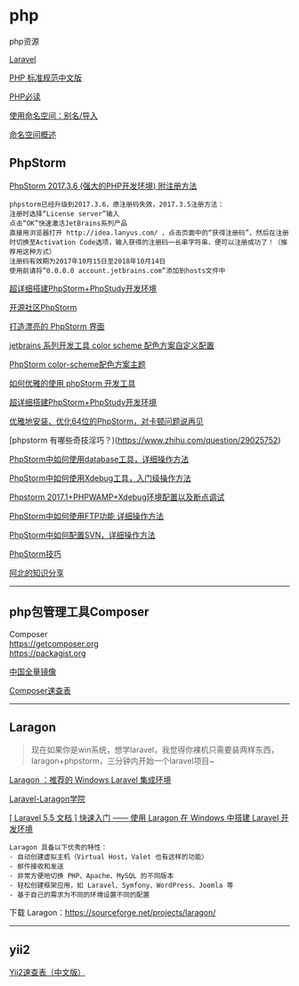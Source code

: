 # php
php资源

[Laravel](https://github.com/hncgc/php/blob/master/Laravel.md)  

[PHP 标准规范中文版](https://psr.phphub.org/)  

[PHP必读](https://laravel-china.github.io/php-the-right-way/)  

[使用命名空间：别名/导入](http://php.net/manual/zh/language.namespaces.importing.php)  

[命名空间概述](http://php.net/manual/zh/language.namespaces.rationale.php)  

PhpStorm
---

[PhpStorm 2017.3.6 (强大的PHP开发环境) 附注册方法](http://www.oyksoft.com/soft/40722.html?pc=1)  
```
phpstorm已经升级到2017.3.6，原注册码失效，2017.3.5注册方法：
注册时选择“License server”输入 
点击“OK”快速激活JetBrains系列产品
直接用浏览器打开 http://idea.lanyus.com/ ，点击页面中的“获得注册码”，然后在注册时切换至Activation Code选项，输入获得的注册码一长串字符串，便可以注册成功了！（推荐用这种方式）
注册码有效期为2017年10月15日至2018年10月14日
使用前请将“0.0.0.0 account.jetbrains.com”添加到hosts文件中
```

[超详细搭建PhpStorm+PhpStudy开发环境](https://blog.csdn.net/u012861467/article/details/54692236)  

[开源社区PhpStorm](https://www.oschina.net/question/tag/phpstorm?nocache=1522600213819)  

[打造漂亮的 PhpStorm 界面](https://laravel-china.org/articles/4172/create-beautiful-phpstorm-interface)  

[jetbrains 系列开发工具 color scheme 配色方案自定义配置](https://blog.csdn.net/baidu_16051437/article/details/51142500)  

[PhpStorm color-scheme配色方案主题](https://github.com/holoto/color-scheme)  

[如何优雅的使用 phpStorm 开发工具](https://lattecake.com/post/20075)  

[超详细搭建PhpStorm+PhpStudy开发环境](https://blog.csdn.net/u012861467/article/details/54692236)  

[优雅地安装、优化64位的PhpStorm，对卡顿问题说再见](http://www.lcgod.com/atc_36)  

[phpstorm 有哪些奇技淫巧？)(https://www.zhihu.com/question/29025752)  

[PhpStorm中如何使用database工具，详细操作方法](https://blog.csdn.net/knight_quan/article/details/51983029)  

[PhpStorm中如何使用Xdebug工具，入门级操作方法](https://blog.csdn.net/knight_quan/article/details/51953269)  

[Phpstorm 2017.1+PHPWAMP+Xdebug环境配置以及断点调试](https://blog.csdn.net/WillCold/article/details/68068090)  

[PhpStorm中如何使用FTP功能 详细操作方法](https://blog.csdn.net/knight_quan/article/details/51910102)  

[PhpStorm中如何配置SVN，详细操作方法](https://blog.csdn.net/knight_quan/article/details/51889476)  

[PhpStorm技巧](http://phpstorm.tips/tips)  

[阿北的知识分享](https://nai8.me/)  

-------------

php包管理工具Composer
---
Composer  
https://getcomposer.org  
https://packagist.org  

[中国全量镜像](https://pkg.phpcomposer.com/)  

[Composer速查表](https://nai8.me/composer/index.html)  

--------

Laragon
---

> 现在如果你是win系统，想学laravel，我觉得你裸机只需要装两样东西，laragon+phpstorm，三分钟内开始一个laravel项目~

[Laragon ：推荐的 Windows Laravel 集成环境](https://zhuanlan.zhihu.com/p/27924430)  

[Laravel-Laragon学院](http://laravelacademy.org/tags/laragon)  

[[ Laravel 5.5 文档 ] 快速入门 —— 使用 Laragon 在 Windows 中搭建 Laravel 开发环境](http://laravelacademy.org/post/7754.html)  
```
Laragon 具备以下优秀的特性：
- 自动创建虚拟主机（Virtual Host，Valet 也有这样的功能）
- 邮件接收和发送
- 非常方便地切换 PHP、Apache、MySQL 的不同版本
- 轻松创建框架应用，如 Laravel、Symfony、WordPress、Joomla 等
- 基于自己的需求为不同的环境设置不同的配置
```
下载 Laragon：https://sourceforge.net/projects/laragon/

--------

yii2
---

[Yii2速查表（中文版）](https://nai8.me/tool-sc.html)  





